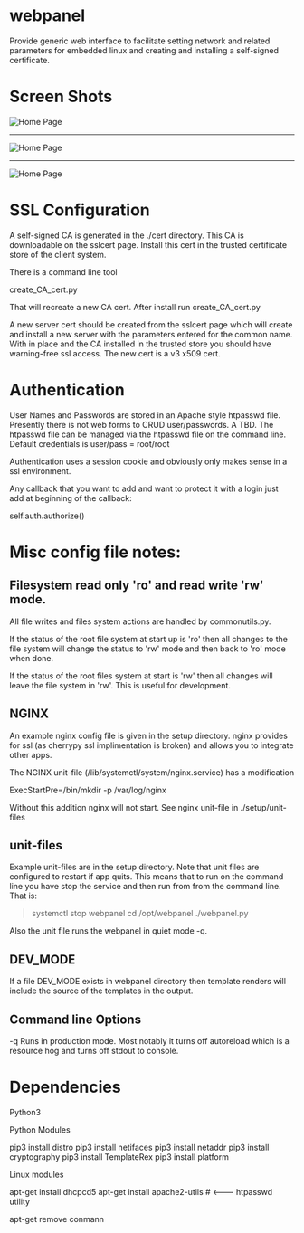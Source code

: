 # webpanel

Provide generic web interface to facilitate setting network and related parameters for embedded linux and creating and installing a self-signed certificate.

# Screen Shots

![Home Page](docs/img/index.jpg "Home Page")

---

![Home Page](docs/img/netconf.jpg "Net Configure")

---

![Home Page](docs/img/sslcert.jpg "SSL Cert Info")


# SSL Configuration

A self-signed CA is generated in the ./cert directory. This CA is
downloadable on the sslcert page. Install this cert in the trusted
certificate store of the client system.

There is a command line tool

create_CA_cert.py

That will recreate a new CA cert. After install run create_CA_cert.py

A new server cert should be created from the sslcert page which
will create and install a new server with the parameters entered for the
common name.  With in place and the CA installed in the trusted store you
should have warning-free ssl access.  The new cert is a v3 x509 cert.

# Authentication

User Names and Passwords are stored in an Apache style htpasswd file.
Presently there is not web forms to CRUD user/passwords. A TBD. The
htpasswd file can be managed via the htpasswd file on the command line.
Default credentials is user/pass = root/root

Authentication uses a session cookie and obviously only makes sense in
a ssl environment.

Any callback that you want to add and want to protect it with a login
just add at beginning of the callback:

self.auth.authorize()

# Misc config file notes:

## Filesystem read only 'ro' and read write 'rw' mode.

All file writes and files system actions are handled by commonutils.py.

If the status of the root file system at start up is 'ro' then all changes
to the file system will change the status to 'rw' mode and then back to 'ro'
mode when done.

If the status of the root files system at start is 'rw' then all changes
will leave the file system in 'rw'. This is useful for development.

## NGINX

An example nginx config file is given in the setup directory. nginx
provides for ssl (as cherrypy ssl implimentation is broken) and allows
you to integrate other apps.

The NGINX unit-file (/lib/systemctl/system/nginx.service) has a modification  

ExecStartPre=/bin/mkdir -p /var/log/nginx

Without this addition nginx will not start. See nginx unit-file in ./setup/unit-files

## unit-files

Example unit-files are in the setup directory. Note that unit files
are configured to restart if app quits. This means that to run on the
command line you have stop the service and then run from from the command
line. That is:

>systemctl stop webpanel
>cd /opt/webpanel
>./webpanel.py

Also the unit file runs the webpanel in quiet mode -q.

## DEV_MODE

If a file DEV_MODE exists in webpanel directory then template renders
will include the source of the templates in the output.

## Command line Options

-q  Runs in production mode. Most notably it turns off autoreload which is a 
resource hog and turns off stdout to console. 

# Dependencies

Python3

Python Modules

pip3 install distro
pip3 install netifaces
pip3 install netaddr
pip3 install cryptography
pip3 install TemplateRex
pip3 install platform


Linux modules

apt-get install dhcpcd5
apt-get install apache2-utils  # <--- htpasswd utility

apt-get remove conmann
